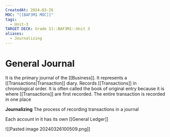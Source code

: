 ```yaml
---
CreatedAt: 2024-03-26
MOC: "[[BAF3M1 MOC]]"
tags:
  - Unit-3
TARGET DECK: Grade 11::BAF3M1::Unit 3
aliases:
  - Journalizing
---
```


# General Journal
It is the primary journal of the [[Business]]. It represents a [[Transactions|Transaction]] diary. Records [[Transactions]] in chronological order.
It is often called the book of original entry because it is where [[Transactions]] are first recorded.
The entire transaction is recorded in one place


**Journalizing**
The process of recording transactions in a journal


Each account in it has its own [[General Ledger]]

![[Pasted image 20240326100509.png]]


